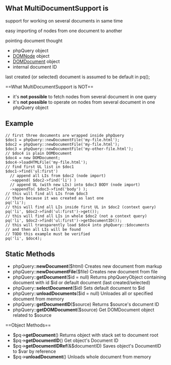 What MultiDocumentSupport is
----------------------------

support for working on several documents in same time

easy importing of nodes from one document to another

pointing document thought

-   phpQuery object
-   [DOMNode](http://www.php.net/manual/en/class.domnode.php) object
-   [DOMDocument](http://www.php.net/manual/en/class.domdocument.php)
    object
-   internal document ID

last created (or selected) document is assumed to be default in pq();

==What MultiDocumentSupport is NOT==

-   it's **not possible** to fetch nodes from several document in one
    query
-   it's **not possible** to operate on nodes from several document in
    one phpQuery object

Example
-------

``` {.prettyprint}
// first three documents are wrapped inside phpQuery
$doc1 = phpQuery::newDocumentFile('my-file.html');
$doc2 = phpQuery::newDocumentFile('my-file.html');
$doc3 = phpQuery::newDocumentFile('my-other-file.html');
// $doc4 is plain DOMDocument
$doc4 = new DOMDocument;
$doc4->loadHTMLFile('my-file.html');
// find first UL list in $doc1
$doc1->find('ul:first')
  // append all LIs from $doc2 (node import)
  ->append( $doc2->find('li') )
  // append UL (with new LIs) into $doc3 BODY (node import)
  ->appendTo( $doc3->find('body') );
// this will find all LIs from $doc3
// thats because it was created as last one
pq('li');
// this will find all LIs inside first UL in $doc2 (context query)
pq('li', $doc2->find('ul:first')->get());
// this will find all LIs in whole $doc2 (not a context query)
pq('li', $doc2->find('ul:first')->getDocumentID());
// this will transparently load $doc4 into phpQuery::$documents
// and then all LIs will be found
// TODO this example must be verified
pq('li', $doc4); 
```

Static Methods
--------------

-   phpQuery::**newDocument**(\$html) Creates new document from markup
-   phpQuery::**newDocumentFile**(\$file) Creates new document from file
-   phpQuery::**getDocument**(\$id = null) Returns phpQueryObject
    containing document with id \$id or default document (last
    created/selected)
-   phpQuery::**selectDocument**(\$id) Sets default document to \$id
-   phpQuery::**unloadDocuments**(\$id = null) Unloades all or specified
    document from memory
-   phpQuery::**getDocumentID**(\$source) Returns \$source's document ID
-   phpQuery::**getDOMDocument**(\$source) Get DOMDocument object
    related to \$source

==Object Methods==

-   \$pq-\>**getDocument**() Returns object with stack set to document
    root
-   \$pq-\>**getDocumentID**() Get object's Document ID
-   \$pq-\>**getDocumentIDRef**(&\$documentID) Saves object's DocumentID
    to \$var by reference
-   \$pq-\>**unloadDocument**() Unloads whole document from memory

